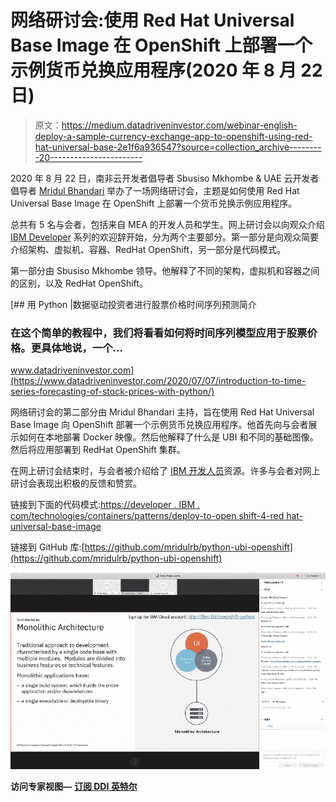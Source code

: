 # 网络研讨会:使用 Red Hat Universal Base Image 在 OpenShift 上部署一个示例货币兑换应用程序(2020 年 8 月 22 日)

> 原文：<https://medium.datadriveninvestor.com/webinar-english-deploy-a-sample-currency-exchange-app-to-openshift-using-red-hat-universal-base-2e1f6a936547?source=collection_archive---------20----------------------->

2020 年 8 月 22 日，南非云开发者倡导者 Sbusiso Mkhombe & UAE 云开发者倡导者 [Mridul Bhandari](https://medium.com/u/843b501ef781?source=post_page-----2e1f6a936547--------------------------------) 举办了一场网络研讨会，主题是如何使用 Red Hat Universal Base Image 在 OpenShift 上部署一个货币兑换示例应用程序。

总共有 5 名与会者，包括来自 MEA 的开发人员和学生。网上研讨会以向观众介绍 [IBM Developer](https://medium.com/u/262975298e3a?source=post_page-----2e1f6a936547--------------------------------) 系列的欢迎辞开始，分为两个主要部分。第一部分是向观众简要介绍架构、虚拟机、容器、RedHat OpenShift，另一部分是代码模式。

第一部分由 Sbusiso Mkhombe 领导。他解释了不同的架构，虚拟机和容器之间的区别，以及 RedHat OpenShift。

[](https://www.datadriveninvestor.com/2020/07/07/introduction-to-time-series-forecasting-of-stock-prices-with-python/) [## 用 Python |数据驱动投资者进行股票价格时间序列预测简介

### 在这个简单的教程中，我们将看看如何将时间序列模型应用于股票价格。更具体地说，一个…

www.datadriveninvestor.com](https://www.datadriveninvestor.com/2020/07/07/introduction-to-time-series-forecasting-of-stock-prices-with-python/) 

网络研讨会的第二部分由 Mridul Bhandari 主持，旨在使用 Red Hat Universal Base Image 向 OpenShift 部署一个示例货币兑换应用程序。他首先向与会者展示如何在本地部署 Docker 映像。然后他解释了什么是 UBI 和不同的基础图像。然后将应用部署到 RedHat OpenShift 集群。

在网上研讨会结束时，与会者被介绍给了 [IBM 开发人员](https://medium.com/u/262975298e3a?source=post_page-----2e1f6a936547--------------------------------)资源。许多与会者对网上研讨会表现出积极的反馈和赞赏。

链接到下面的代码模式:[https://developer . IBM . com/technologies/containers/patterns/deploy-to-open shift-4-red hat-universal-base-image](https://developer.ibm.com/technologies/containers/patterns/deploy-to-openshift-4-redhat-universal-base-image)

链接到 GitHub 库:[https://github.com/mridulrb/python-ubi-openshift](https://github.com/mridulrb/python-ubi-openshift)

![](img/ee82f648ae40d017cb15ea2a381f3dd5.png)

**访问专家视图—** [**订阅 DDI 英特尔**](https://datadriveninvestor.com/ddi-intel)
